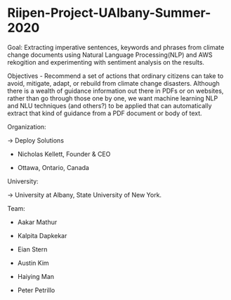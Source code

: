 # Riipen-Project-UAlbany-Summer-2020
Goal: Extracting imperative sentences, keywords and phrases from climate change documents using Natural Language Processing(NLP) and AWS rekogition and experimenting with sentiment analysis on the results.

Objectives - Recommend a set of actions that ordinary citizens can take to avoid, mitigate, adapt, or rebuild from climate change disasters. Although there is a wealth of guidance information out there in PDFs or on websites, rather than go through those one by one, we want machine learning NLP and NLU techniques (and others?) to be applied that can automatically extract that kind of guidance from a PDF document or body of text. 


Organization:

-> Deploy Solutions

- Nicholas Kellett, Founder & CEO

- Ottawa, Ontario, Canada

University: 

-> University at Albany, State University of New York.

Team:

- Aakar Mathur

- Kalpita Dapkekar

- Eian Stern

- Austin Kim

- Haiying Man

- Peter Petrillo
